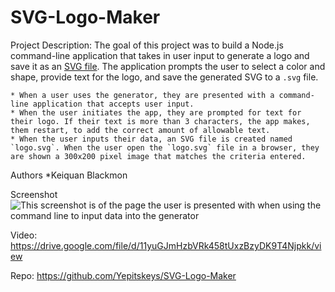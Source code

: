 # SVG-Logo-Maker

Project Description: The goal of this project was to build a Node.js command-line application that takes in user input to generate a logo and save it as an [SVG file](https://en.wikipedia.org/wiki/Scalable_Vector_Graphics). The application prompts the user to select a color and shape, provide text for the logo, and save the generated SVG to a `.svg` file.

    * When a user uses the generator, they are presented with a command-line application that accepts user input.
    * When the user initiates the app, they are prompted for text for their logo. If their text is more than 3 characters, the app makes, them restart, to add the correct amount of allowable text.
    * When the user inputs their data, an SVG file is created named `logo.svg`. When the user open the `logo.svg` file in a browser, they are shown a 300x200 pixel image that matches the criteria entered.

Authors
*Keiquan Blackmon

Screenshot
![This screenshot is of the page the user is presented with when using the command line to input data into the generator](https://github.com/Yepitskeys/SVG-Logo-Maker/assets/120697653/97f06a90-0530-4d39-99b5-8a5ebf95e992)


Video:
https://drive.google.com/file/d/11yuGJmHzbVRk458tUxzBzyDK9T4Njpkk/view


Repo:
https://github.com/Yepitskeys/SVG-Logo-Maker